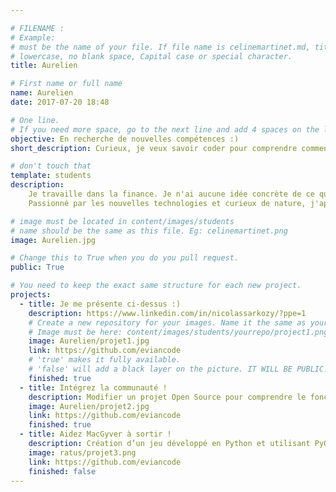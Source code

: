 ```yaml
---

# FILENAME : 
# Example: 
# must be the name of your file. If file name is celinemartinet.md, title is celinemartinet.
# lowercase, no blank space, Capital case or special character.
title: Aurelien

# First name or full name
name: Aurelien
date: 2017-07-20 18:48

# One line.
# If you need more space, go to the next line and add 4 spaces on the left, as in 'description'.
objective: En recherche de nouvelles compétences :)
short_description: Curieux, je veux savoir coder pour comprendre comment nos adorables outils fonctionnent!

# don't touch that
template: students
description:
    Je travaille dans la finance. Je n'ai aucune idée concrète de ce que peut m'apporter python mais qui ne tente rien n'a rien!
    Passionné par les nouvelles technologies et curieux de nature, j'apprécie l'idée de savoir faire des choses différentes.

# image must be located in content/images/students
# name should be the same as this file. Eg: celinemartinet.png
image: Aurelien.jpg

# Change this to True when you do you pull request.
public: True

# You need to keep the exact same structure for each new project.
projects:
  - title: Je me présente ci-dessus :)
    description: https://www.linkedin.com/in/nicolassarkozy/?ppe=1
    # Create a new repository for your images. Name it the same as your nickname and profile picture.
    # Image must be here: content/images/students/yourrepo/project1.png
    image: Aurelien/projet1.jpg
    link: https://github.com/eviancode
    # 'true' makes it fully available.
    # 'false' will add a black layer on the picture. IT WILL BE PUBLIC!
    finished: true
  - title: Intégrez la communauté !
    description: Modifier un projet Open Source pour comprendre le fonctionnement de Git, de Github et des pull requests. 
    image: Aurelien/projet2.jpg
    link: https://github.com/eviancode
    finished: true
  - title: Aidez MacGyver à sortir !
    description: Création d’un jeu développé en Python et utilisant PyGame.
    image: ratus/projet3.png
    link: https://github.com/eviancode
    finished: false
---
```

